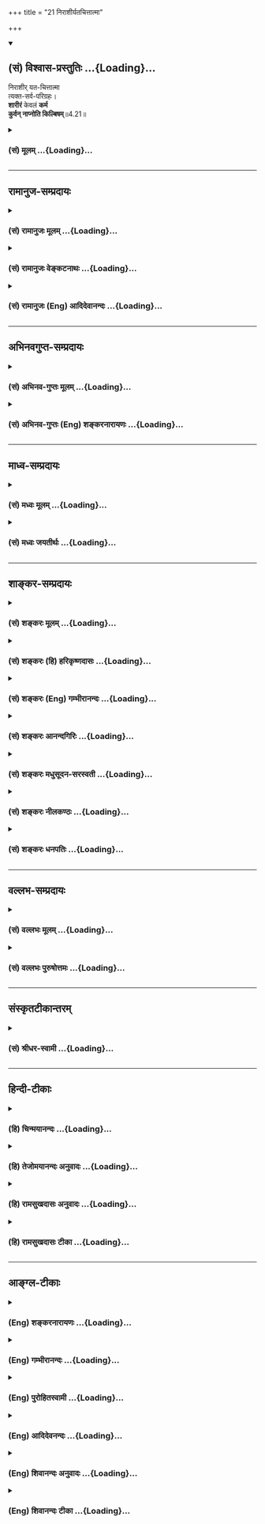 +++
title = "21 निराशीर्यतचित्तात्मा"

+++
<div class="js_include" newlevelforh1="2" title="(सं) विश्वास-प्रस्तुतिः" unfilled url="/mahAbhAratam/vyAsaH/shlokashaH/06-bhIShma-parva/03-bhagavad-gItA-parva/saMskRtam/vishvAsa-prastutiH/04_jnAna-yogaH_brahmArp/21_nirAshIryatachitt.md">
<details open><summary><h2>(सं) विश्वास-प्रस्तुतिः ...{Loading}...</h2></summary>

निराशीर् यत-चित्तात्मा  
त्यक्त-सर्व-परिग्रहः।  
**शारीरं** केवलं **कर्म**  
**कुर्वन् नाप्नोति किल्बिषम्**॥4.21॥
</details>
</div>
<div class="js_include collapsed" newlevelforh1="3" title="(सं) मूलम्" unfilled url="/mahAbhAratam/vyAsaH/shlokashaH/06-bhIShma-parva/03-bhagavad-gItA-parva/saMskRtam/mUlam/04_jnAna-yogaH_brahmArp/21_nirAshIryatachitt.md">
<details><summary><h3>(सं) मूलम् ...{Loading}...</h3></summary>

निराशीर्यतचित्तात्मा त्यक्तसर्वपरिग्रहः।  
शारीरं केवलं कर्म कुर्वन्नाप्नोति किल्बिषम्।।4.21।।
</details>
</div>


_________________
## रामानुज-सम्प्रदायः
<div class="js_include collapsed" newlevelforh1="3" title="(सं) रामानुजः मूलम्" unfilled url="/mahAbhAratam/vyAsaH/shlokashaH/06-bhIShma-parva/03-bhagavad-gItA-parva/saMskRtam/rAmAnujaH/mUlam/04_jnAna-yogaH_brahmArp/21_nirAshIryatachitt.md">
<details><summary><h3>(सं) रामानुजः मूलम् ...{Loading}...</h3></summary>

।।4.21।।**निराशीः** निर्गतफलाभिसन्धिः **यतचित्तात्मा** यतचित्तमनाः
**त्यक्तसर्वपरिग्रहः** आत्मैकप्रयोजनतया प्रकृतिप्राकृतवस्तुनि ममतारहितो
यावज्जीवं **केवलं शारीरम्** एव **कर्म कुर्वन् किल्बिषं** संसारं **न
आप्नोति।** ज्ञाननिष्ठाव्यवधानरहितकेवलकर्मयोगेन एवं रूपेण आत्मानं पश्यति
इत्यर्थः।

</details>
</div>
<div class="js_include collapsed" newlevelforh1="3" title="(सं) रामानुजः वेङ्कटनाथः" unfilled url="/mahAbhAratam/vyAsaH/shlokashaH/06-bhIShma-parva/03-bhagavad-gItA-parva/saMskRtam/rAmAnujaH/venkaTanAthaH/04_jnAna-yogaH_brahmArp/21_nirAshIryatachitt.md">
<details><summary><h3>(सं) रामानुजः वेङ्कटनाथः ...{Loading}...</h3></summary>

  
  
।।4.21।। यस्य 4।19 इति श्लोकेन ज्ञानाकारत्वमुपपादितन्त्यक्त्वा 4।20 इति
श्लोकेन तदेव विवृतम् अतः परं श्लोकत्रयेण तदेव विशोध्यत इत्यपुनरुक्ततामाह
पुनरपीति। उक्तार्थस्य दुर्ज्ञानत्वाद्विशदप्रतिपत्त्यर्थं पूर्वं बहुषु
प्रदेशेषु व्याकीर्णताभिहितानां सङ्कलय्य प्रतिपत्त्यर्थं
अस्यैवार्थस्यादरविषयत्वद्योतनार्थं चोक्त एवार्थः पुनरपि विविच्य
प्रतिपाद्यते।
कर्मपौष्कल्यादिविषयसर्वाशीर्निषेधपरत्वव्युदासायनिर्गतफलाभिसन्धिरित्युक्तम्। यतचित्तात्मा
इत्येतन्नियन्तव्यविषयम्। तत्र नियन्तव्यस्य नियन्तृव्यतिरेकः स्वारसिकः।
आत्मशब्दस्य चित्तस्वरूपाद्यर्थत्वं तु निरर्थकम्। अतो मनोविषयत्वे युक्ते
तदवस्थाविशेषरूपस्य बुद्ध्यहङ्काराख्यवृत्तिसहपठितस्य चित्तस्य वाचकोऽयं
चित्तशब्द इत्यभिप्रायेणयतचित्तमना इत्युक्तम् विषयान्तरचिन्तारहितमना
इत्यर्थः। अध्यवसायाभिमानचिन्तावृत्तिभेदान्मन एव
बुद्ध्यहङ्कारचित्तशब्दैर्व्यपदिश्यते ब्र.सू.भा.2।4।5 इति शारीरकभाष्ये
व्यक्तमुक्तम्। सृष्ट्यादिप्रकरणेषु तु बुद्ध्यादिशब्दो महदादिवाचकः। अत्र
चित्तस्य पृथगभिधानं मनसो
बुद्ध्यहङ्कारावस्थयोरप्युपलक्षणम्। प्रकृतिप्राकृतेति
सर्वशब्दाभिप्रेतभोग्यभोगोपकरणादिसङ्ग्रहः। सर्वविषयः परिग्रहः। स च
स्वकीयताभिमानःपर्याप्तौ च परीवार आलवाले परिच्छदे।
पत्नीस्वीकारशपथमूल्येष्वपि परिग्रहः इति वैजयन्ती।
शारीरशब्दसामर्थ्याच्छरीरावधिकत्वं सिद्धमितियावज्जीवमित्युक्तम्। शारीरं
शरीरसम्बन्धि शरीरिणो दुस्त्यजमिति भावः। यद्वा
बुद्धिव्यापारभूतफलसङ्गादिराहित्यात्शारीरमित्युक्तम्। अथवा शारीरमेव
शरीरधारणाद्यर्थमेव न तु स्वर्गाद्यर्थमिति भावः।
मनोनियमनातिशयसापेक्षज्ञानयोगव्यवच्छेदाय वा शारीरशब्दः। अत्र
पारिव्राज्यासङ्गतेर्द्रव्यार्जनसाध्यकर्मव्यवच्छेदः परोक्तो न युक्तः।
किल्बिषशब्दफलितमुक्तंसंसारमिति। शारीरं केवलं कर्म इत्युक्ते
यज्ञादिकर्मणोऽपि निषेधः प्रतीयेतेति तद्व्युदासार्थं केवलशब्दस्यात्र
व्यवधाननिषेधपरत्वमाह ज्ञानेति।  
  

</details>
</div>
<div class="js_include collapsed" newlevelforh1="3" title="(सं) रामानुजः (Eng) आदिदेवानन्दः" unfilled url="/mahAbhAratam/vyAsaH/shlokashaH/06-bhIShma-parva/03-bhagavad-gItA-parva/saMskRtam/rAmAnujaH/english/AdidevAnandaH/04_jnAna-yogaH_brahmArp/21_nirAshIryatachitt.md">
<details><summary><h3>(सं) रामानुजः (Eng) आदिदेवानन्दः ...{Loading}...</h3></summary>

4.21 'Free from desire' means having no attachment to the fruits of actions. 'His intellect and mind controlled' means one whose intellect and mind are under control. 'Giving up all possessions' means one who,
on account of his having the self as his primary objective, is devoid of the sense of ownership in relation to Prakrti and its derivatives. One who is thus engaged in bodily work alone as long as he lives, does not incur any sin, i.e., does not get engrossed in Samsara. He gets the vision of the self by Karma Yoga of this kind itself, and need not resort to any exlusive practice of Jnana Yoga in between liberation and the practice of Karma Yoga of the alone description.

</details>
</div>


_________________
## अभिनवगुप्त-सम्प्रदायः
<div class="js_include collapsed" newlevelforh1="3" title="(सं) अभिनव-गुप्तः मूलम्" unfilled url="/mahAbhAratam/vyAsaH/shlokashaH/06-bhIShma-parva/03-bhagavad-gItA-parva/saMskRtam/abhinava-guptaH/mUlam/04_jnAna-yogaH_brahmArp/21_nirAshIryatachitt.md">
<details><summary><h3>(सं) अभिनव-गुप्तः मूलम् ...{Loading}...</h3></summary>

।।4.20 4.21।। त्यक्त्वेति। निराशीरिति। अभिप्रवृत्तोऽपि आभिमुख्येन
प्रवृत्तोऽपि। शरीरोपयोगिइन्द्रियव्यापारात्मकं कर्म शारीरं यत्
मनोबुद्धिभ्यां न तथा अनुरञ्जितम्।

</details>
</div>
<div class="js_include collapsed" newlevelforh1="3" title="(सं) अभिनव-गुप्तः (Eng) शङ्करनारायणः" unfilled url="/mahAbhAratam/vyAsaH/shlokashaH/06-bhIShma-parva/03-bhagavad-gItA-parva/saMskRtam/abhinava-guptaH/english/shankaranArAyaNaH/04_jnAna-yogaH_brahmArp/21_nirAshIryatachitt.md">
<details><summary><h3>(सं) अभिनव-गुप्तः (Eng) शङ्करनारायणः ...{Loading}...</h3></summary>

4.21 Tyaktva etc. Nirasih etc. Even though he sets upon : Even though he
is directly exerting in. Bodily action : the action which is in the form
of activity of the organs for simply maintaining the body, and which is
not coloured (desired) so much by the mind and intellect.

</details>
</div>


_________________
## माध्व-सम्प्रदायः
<div class="js_include collapsed" newlevelforh1="3" title="(सं) मध्वः मूलम्" unfilled url="/mahAbhAratam/vyAsaH/shlokashaH/06-bhIShma-parva/03-bhagavad-gItA-parva/saMskRtam/madhvaH/mUlam/04_jnAna-yogaH_brahmArp/21_nirAshIryatachitt.md">
<details><summary><h3>(सं) मध्वः मूलम् ...{Loading}...</h3></summary>

।।4.21।। कामादित्यागोपायमाह निराशीरिति। यतचित्तात्मा भूत्वा
निराशीरित्यर्थः। आत्मा मनः। परिग्रहत्यागोऽनभिमानम्। नैव किञ्चित्करोति
4।20 इत्यस्याभिप्रायमाह नाप्नोति किल्बिषमिति।

</details>
</div>
<div class="js_include collapsed" newlevelforh1="3" title="(सं) मध्वः जयतीर्थः" unfilled url="/mahAbhAratam/vyAsaH/shlokashaH/06-bhIShma-parva/03-bhagavad-gItA-parva/saMskRtam/madhvaH/jayatIrthaH/04_jnAna-yogaH_brahmArp/21_nirAshIryatachitt.md">
<details><summary><h3>(सं) मध्वः जयतीर्थः ...{Loading}...</h3></summary>

।।4.21।। कामादिवर्जितत्वमेवनिराशीः इत्यनेनोच्यत इत्यत आह **कामे**ति।
आदिपदेन सङ्कल्पादिपरिग्रहः। कथमित्यतो योजयति **यते**ति। निराशीः
त्यक्तसर्वपरिग्रहश्च भवतीति शेषः। सेन्द्रियं शरीरमात्मेत्यसत्
अन्तःकरणवृत्तेः नियमेनैवैतन्नियमसिद्धेरिति भावेनाह **आत्मे**ति। ननु
परिग्रहो देहादिः तत्त्यागः कथं साधकस्य इत्यत आह **परिग्रहे**ति।
**अनभिमानमि**ति। स्थितिरित्यादिक्रियाविशेषणम्। अर्थाभावेऽव्ययीभावो
वाऽयम्। अभिमानाभाव इत्यर्थः। पूर्वश्लोकेकर्मण्यभिप्रवृत्तोऽपि नैव
किञ्चित्करोति सः इति कर्मणां मिथ्यात्वज्ञानादिति व्याख्यानमसत्। अत्र
श्लोके अन्यथा तदभिप्रायस्य वर्णितत्वादिति भावेनाह **नैवे**ति। गौण्या
वृत्त्यैतदभिप्रायकथनमवधेयम्।

</details>
</div>


_________________
## शाङ्कर-सम्प्रदायः
<div class="js_include collapsed" newlevelforh1="3" title="(सं) शङ्करः मूलम्" unfilled url="/mahAbhAratam/vyAsaH/shlokashaH/06-bhIShma-parva/03-bhagavad-gItA-parva/saMskRtam/shankaraH/mUlam/04_jnAna-yogaH_brahmArp/21_nirAshIryatachitt.md">
<details><summary><h3>(सं) शङ्करः मूलम् ...{Loading}...</h3></summary>

।।4.21।। **निराशीः** निर्गताः आशिषः यस्मात् सः निराशीः **यतचित्तात्मा**
चित्तम् अन्तःकरणम् आत्मा बाह्यः कार्यकरणसंघातः तौ उभावपि यतौ संयतौ येन
सः यतचित्तात्मा **त्यक्तसर्वपरिग्रहः** त्यक्तः सर्वः परिग्रहः येन सः
त्यक्तसर्वपरिग्रहः **शारीरं** शरीरस्थितिमात्रप्रयोजनम् **केवलं** तत्रापि
अभिमानवर्जितम् **कर्म कुर्वन्** न **आप्नोति** न प्राप्नोति **किल्बिषम्**
अनिष्टरूपं पापं धर्मं च। धर्मोऽपि मुमुक्षोः किल्बिषमेव बन्धापादकत्वात्।
तस्मात् ताभ्यां मुक्तः भवति संसारात् मुक्तो भवति इत्यर्थः।। शारीरं केवलं
कर्म इत्यत्र किं शरीरनिर्वर्त्यं शारीरं कर्म अभिप्रेतम् आहोस्वित्
शरीरस्थितिमात्रप्रयोजनं शारीरं कर्म इति किं च अतः यदि शरीरनिर्वर्त्यं
शारीरं कर्म यदि वा शरीरस्थितिमात्रप्रयोजनं शारीरम् इति उच्यते यदा
शरीरनिर्वर्त्यं कर्म शारीरम् अभिप्रेतं स्यात् तदा दृष्टादृष्टप्रयोजनं
कर्म प्रतिषिद्धमपि शरीरेण कुर्वन् नाप्नोति किल्बिषम् इत्यपि ब्रुवतो
विरुद्धाभिधानं प्रसज्येत। शास्त्रीयं च कर्म दृष्टादृष्टप्रयोजनं शरीरेण
कुर्वन् नाप्नोति किल्बिषम् इत्यपि ब्रुवतः अप्राप्तप्रतिषेधप्रसङ्गः।
शारीरं कर्म कुर्वन् इति विशेषणात् केवलशब्दप्रयोगाच्च वाङ्मनसनिर्वर्त्यं
कर्म विधिप्रतिषेधविषयं धर्माधर्मशब्दवाच्यं कुर्वन् प्राप्नोति किल्बिषम्
इत्युक्तं स्यात्। तत्रापि वाङ्मनसाभ्यां विहितानुष्ठानपक्षे
किल्बिषप्राप्तिवचनं विरुद्धम् आपद्येत। प्रतिषिद्धसेवापक्षेऽपि
भूतार्थानुवादमात्रम् अनर्थकं स्यात्। यदा तु शरीरस्थितिमात्रप्रयोजनं
शारीरं कर्म अभिप्रेतं भवेत् तदा दृष्टादृष्टप्रयोजनं कर्म
विधिप्रतिषेधगम्यं शरीरवाङ्मनसनिर्वर्त्यम् अन्यत् अकुर्वन् तैरेव
शरीरादिभिः शरीरस्थितिमात्रप्रयोजनं केवलशब्दप्रयोगात् अहं करोमि
इत्यभिमानवर्जितः शरीरादिचेष्टामात्रं लोकदृष्ट्या कुर्वन् नाप्नोति
किल्बिषम्। एवंभूतस्य पापशब्दवाच्यकिल्बिषप्राप्त्यसंभवात् किल्बिषं संसारं
न आप्नोति ज्ञानाग्निदग्धसर्वकर्मत्वात् अप्रतिबन्धेन मुच्यत एव इति
पूर्वोक्तसम्यग्दर्शनफलानुवाद एव एषः। एवम् शारीरं केवलं कर्म इत्यस्य
अर्थस्य परिग्रहेनिरवद्यं भवति।। त्यक्तसर्वपरिग्रहस्य यतेः अन्नादेः
शरीरस्थितिहेतोः परिग्रहस्य अभावात् याचनादिना शरीरस्थितौ कर्तव्यतायां
प्राप्तायाम् अयाचितमसंक्लृप्तमुपपन्नं यदृच्छया (बोधा0 स्मृ0 21.8.12)
इत्यादिना वचनेन अनुज्ञातं यतेः शरीरस्थितिहेतोः अन्नादेः प्राप्तिद्वारम्
आविष्कुर्वन् आह

</details>
</div>
<div class="js_include collapsed" newlevelforh1="3" title="(सं) शङ्करः (हि) हरिकृष्णदासः" unfilled url="/mahAbhAratam/vyAsaH/shlokashaH/06-bhIShma-parva/03-bhagavad-gItA-parva/saMskRtam/shankaraH/hindI/harikRShNadAsaH/04_jnAna-yogaH_brahmArp/21_nirAshIryatachitt.md">
<details><summary><h3>(सं) शङ्करः (हि) हरिकृष्णदासः ...{Loading}...</h3></summary>

।।4.21।। वह केवल शरीरयात्राके लिये चेष्टा करनेवाला ज्ञाननिष्ठ यति इस लोक
और परलोकके समस्त इच्छित भोगोंको आशासे रहित होनेके कारण इस लोक और परलोकके
भोगरूप फल देनेवाले कर्मोंमें अपना कोई भी प्रयोजन न देखकर कर्मोंको और
कर्मोंके साधनोंको त्यागकर मुक्त हो जाता है। इसी भावको दिखलानेके लिये (
अगला श्लोक ) कहते हैं जिसकी सम्पूर्ण आशाएँ दूर हो गयी हैं वह निराशीः है
जिसने चित्त यानी अन्तःकरणको और आत्मा यानी बाह्य कार्यकरणके संघातरूप
शरीरको इन दोनोंको भलीप्रकार अपने वशमें कर लिया है वह यतचित्तात्मा कहलाता
है जिसने समस्त परिग्रहका अर्थात् भोगोंकी सामग्रीका सर्वथा त्याग कर दिया
है वह त्यक्तसर्वपरिग्रह है। ऐसा पुरुष केवल शरीरस्थितिमात्रके लिये किये
जानेवाले और अभिमानरहित कर्मोंको करता हुआ पापकोअर्थात् अनिष्टरूप पुण्य
पाप दोनोंको नहीं प्राप्त होता। बन्धनकारक होनेसे धर्म भी मुमुक्षुके लिये
तो पाप ही है। यहाँ शारीरं केवलं कर्म इस पदमें शरीरद्वारा होनेवाले कर्म
शारीरिक कर्म माने गये हैं या शरीरनिर्वाहमात्रके लिये जानेवाले कर्म
शारीरिक कर्म माने गये हैं चाहे शरीरद्वारा होनेवाले कर्म शारीरिक कर्म
माने जायँ या शरीरनिर्वाहमात्रके लिये किये जानेवाले कर्म शारीरिक कर्म
माने जायँ इस विवेचनसे क्या प्रयोजन है इसपर कहते हैं जो शरीरद्वारा
होनेवाले कर्मोंका नाम शारीरिक कर्म मान लिया जाय तो इस लोकमें या परलोकमें
फल देनेवाले निषिद्ध कर्मोंको भी शरीरद्वारा करता हुआ मनुष्य पापको प्राप्त
नहीं होता ऐसा कहनेसे भगवान्के कथनमें विरुद्ध विधानका दोष आता है। और इस
लोक या परलोकमें फल देनेवाले शास्त्रविहित कर्मोंको शरीरद्वारा करता हुआ
मनुष्य पापको प्राप्त नहीं होता ऐसा कहनेसे भी बिना प्राप्त हुए दोषके
प्रतिषेध करनेका प्रसङ्ग आ जाता है। तथा शारीरिक कर्म करता हुआ इस विशेषणसे
और केवल शब्दके प्रयोगसे ( उपर्युक्त मान्यताके अनुसार ) भगवान्का यह कहना
हो जाता है कि ( शरीरके सिवा ) मनवाणीद्वारा किये जानेवाले विहित और
प्रतिषिद्ध कर्मोंको जो कि धर्म और अधर्म नामसे कहे जाते हैं करता हुआ
मनुष्य पापको प्राप्त होता है। उसमें भी मनवाणीद्वारा विहित कर्मोंको करता
हुआ पापको प्राप्त होता है यह कहना तो विरुद्ध विधान होगा और निषिद्ध
कर्मोंको करता हुआ पापको प्राप्त होता है यह कहना अनुवादमात्र होनेसे
व्यर्थ होगा। परंतु जब शरीरनिर्वाहमात्रके लिये किये जानेवाले कर्म शारीरिक
कर्म मान लिये जायँगे तब इसका यह अर्थ हो जायगा कि इस लोक या परलोकके भोग
ही जिनका प्रयोजन है जो विधिनिषेधात्मक शास्त्रोंद्वारा जाने जाते हैं जो
शरीर मन या वाणीद्वारा किये जाते हैं ऐसे अन्य कर्मोंको न करता हुआ उन शरीर
मन या वाणीसे केवल शरीरनिर्वाहके लिये आवश्यक कर्म लोकदृष्टिसे करता हुआ
पुरुष किल्बिषको प्राप्त नहीं होता। यहाँ केवल शब्दके प्रयोगसे यह अभिप्राय
है कि वह मैं करता हूँ इस अभिमानसे रहित होकर केवल लोकदृष्टिसे ही शरीर
वाणी आदिकी चेष्टामात्र करता है। ऐसे पुरुषको पापरूप किल्बिष प्राप्त होना
तो असम्भव है इसलिये यहाँ यह समझना चाहिये कि वह किल्बिषको यानी संसारको
प्राप्त नहीं होता। ज्ञानरूप अग्निद्वारा उसके समस्त कर्मोंका नाश हो
जानेके कारण वह बिना किसी प्रतिबन्धके मुक्त ही हो जाता है। यह पहले कहे
हुए यथार्थ आत्मज्ञानके फलका अनुवादमात्र है। शारीरं केवलं कर्म इस वाक्यका
इस प्रकार अर्थ मान लेनेसे वह अर्थ निर्दोष सिद्ध होता है।

</details>
</div>
<div class="js_include collapsed" newlevelforh1="3" title="(सं) शङ्करः (Eng) गम्भीरानन्दः" unfilled url="/mahAbhAratam/vyAsaH/shlokashaH/06-bhIShma-parva/03-bhagavad-gItA-parva/saMskRtam/shankaraH/english/gambhIrAnandaH/04_jnAna-yogaH_brahmArp/21_nirAshIryatachitt.md">
<details><summary><h3>(सं) शङ्करः (Eng) गम्भीरानन्दः ...{Loading}...</h3></summary>

4.21 Nirasih, one who is without solicitation-one from whom asisah
\[Asih is a kind of desire that can be classed under prayer. (Some
translate it as desire, hope.-Tr.)\], solicitations, have departed;
yata-citta-atma, who has the mind and organs under control-one by whom
have been controlled (yatau) both the internal organ (citta) and the
external aggregate of body and organs (atma); (and) is
tyakta-sarva-parigrahah, \[ Parigraha: receiving, accepting,
possessions, belongings.-V.S.A\] totally without possessions- one by
whom have been renounced (tyaktah) all (sarvah) possessions
(parigrahah); na apnoti, he does not incur; kilbisam, sin, in the form
of evil as also rigtheousness-to one aspiring for Liberation, even
righteousness is surely an evil because it brings bondage-; \[Here Ast.
adds tasmat tabhyam mukto bhavati samsarat mukto bhavati ityarthah,
therefore, he becomes free from both of them, i.e. he becomes liberated
from transmigration.-Tr.\] kurvan, by performing; karma, actions;
kevalam, merely; sariram, for the purpose of maintaining the
body-without the idea of agenship even with regard to these (actions).
Further, in the expression, 'kevalam sariram karma', do the words
sariram karma mean 'actions done by the body' or 'actions merely for the
purpose of maintaining the body; Again, what does it matter if by (the
words) sariram karma is meant 'actions done by the body' or 'actions
merely for the purpose of maintaning the body; The answer is: If by
sariram karma is meant actions done by the body, then it will amount to
a contradiction \[Contradiction of the scriptures.\] when the Lord says,
'one does not incur sin by doing with his body any action meant for seen
or unseen purposes, even though it be prohibited.' Even if the Lord were
to say that 'one does not incur sin by doing with his body some
scripturally sanctioned action intended to secure a seen or an unseen
end', then there arises the contingency of His denying something (some
evil) that has not come into being! (Further,) from the specification,
sariram karma kurvan (by doing actions with the body), and from the use
of the word kevala (only), it will amount to saying that one incurs sin
by performing actions, called righteous and unrighteous, which can be
accomplished with the mind and speech and which come within the purview
of injunction and prohibition. Even there, the statement that one incurs
sin by performing enjoined actions through the mind and speech will
involve a contradiction; even in the case of doing what is prohibited,
it will amount to a mere purposeless restatement of a known fact. On the
other hand, when the sense conveyed by sariram karma is taken as
acctions merely for the purpose of maintaining the body, then the
implication will be that he does not do any other work as can be
accomplished physically, orally, or mentally, which are known from
injunctions and prohibitions (of the scriptures) and which have in view
seen or unseen results; while he appears to people to be working with
those very body (speech) etc. merely for the purpose of maintaining the
body, yet he does not incur sin by merely making movements of the body
etc., because from the use of the word kevala, (merely) it follows that
he is devoid of the sense of agentship implicit in the idea, 'I do.'
Since there is no possibility of a person who has reached such a state
incurring evil as suggest by the word sin, therefore he does not become
subject to the evil of transmigration. That is to say, he certainly
becomes free without any obstacle since he has all his actions burnt
away by the fire of wisdom. This verse is only a reiteration of the
result of full illumination stated earlier. It becomes faultless by
accepting the interpretation of sariram karma thus. In the case of the
monk who has renounced all possessions, since owning food etc. meant for
the bare sustenance of the body is absent, therefore it becomes
imperative to beg for alms etc. for the upkeep of the body. Under this
circumstance, by way of pointing out the means of obtaining food etc.
for the maintenance of the body of a monk as permitted by the text,
'What comes unasked for, without forethought and spontaneously৷৷.'
\[Unasked for: what comes before the monk gets ready for going out for
alms; without forethought: alms that are not given with abuses, and have
not fallen on the ground, but collected from five or seven houses
without any plan; spontaneously: alms brought to one spontaneously by
devoted people.\] (Bo. Sm. 21. 8. 12) etc., the Lord says:

</details>
</div>
<div class="js_include collapsed" newlevelforh1="3" title="(सं) शङ्करः आनन्दगिरिः" unfilled url="/mahAbhAratam/vyAsaH/shlokashaH/06-bhIShma-parva/03-bhagavad-gItA-parva/saMskRtam/shankaraH/AnandagiriH/04_jnAna-yogaH_brahmArp/21_nirAshIryatachitt.md">
<details><summary><h3>(सं) शङ्करः आनन्दगिरिः ...{Loading}...</h3></summary>

।।4.21।। सत्यपि विक्षेपके कर्मणि कूटस्थात्मानुसंधानस्य सिद्धे
कैवल्यहेतुत्वे विक्षेपाभावे सुतरां तस्य तद्धेतुत्वसिद्धिरित्यभिप्रेत्याह
**यः पुनरिति।** पूर्वोक्तविपरीतत्वं लोकसंग्रहादिनिरपेक्षत्वं। तदेव
वैपरीत्यं स्फोरयति **प्रागेवेति।** ससाधनसर्वकर्मसंन्यासे शरीरस्थितिरपि
कथमित्याशङ्क्याह **शरीरेति।** तर्हि तथाविधचेष्टानिविष्टचेतस्तया
सम्यग्ज्ञानबहिर्मुखस्य कुतो मुक्तिरित्याशङ्क्य
यथोपदिष्टचेष्टायामनादरान्नैवमित्याह **ज्ञाननिष्ठ इति।** इति दर्शयितुमिमं
श्लोकं प्राहेति पूर्ववत्। आशिषः प्रार्थनाभेदास्तृष्णाविशेषाः। आशिषां
विदुषो निर्गतत्वे हेतुमाह **यतेति।** चित्तवदात्मनः संयमनं
कथमित्याशङ्क्याह **आत्मा बाह्य इति।** द्वयोः संयमने सत्यर्थसिद्धमर्थमाह
**त्यक्तेति।** सर्वपरिग्रहपरित्यागे देहस्थितिरपि दुःस्था
स्यादित्याशङ्क्याह **शरीरमिति।** मात्रशब्देन पौनरुक्त्यादनर्थकं केवलं
पदमित्याशङ्क्याह **तत्रापीति।** शारीरं केवलमित्यादौ शरीरपदार्थं
स्फुटीकर्तुमुभयथा संभावनया विकल्पयति **शारीरमिति।** शरीरनिर्वर्त्यं
शारीरमित्यस्मिन्पक्षे किं दूषणं शरीरस्थितिमात्रं शारीरमित्यस्मिन्वा
पक्षे किं फलमिति पूर्ववादी पृच्छति **किञ्चात इति।** शरीरनिर्वर्त्यं
शारीरमित्यस्मिन्पक्षे सिद्धान्ती दूषणमाह **उच्यत** **इति।** शरीरेण
यन्निर्वर्त्यं तत्किं प्रतिषिद्धं विहितं वा प्रथमे विरोधः स्यादित्याह
**यदेति।** प्रतिषिद्धाचरणेऽपि नानिष्टप्राप्तिरित्युक्ते
प्रतिषेधशास्त्रविरोधः स्यादित्यर्थः। द्वितीये विहितकरणे
सत्यनिष्टप्राप्त्यभावादप्राप्तप्रतिषेधः स्यादित्याह **शास्त्रीयं चेति।**
दृष्टप्रयोजनं कारीर्यादिकं कर्म अदृष्टप्रयोजनं स्वर्गसाधनं
ज्योतिष्टोमादिकं कर्मेति विभागः। शरीरनिर्वर्त्यं कर्म शारीरमभिमतमिति
पक्षे दूषणान्तरमाह **शारीरमिति।** वाचा मनसा चाकर्मणोऽनुष्ठाने संन्यासिनो
भवत्येव किल्बिषप्राप्तिरित्याशङ्क्याह **तत्रापीति।** वाङ्मनोभ्यां
विहितानुष्ठाने वा प्रतिषिद्धकरणे वा किल्बिषप्राप्तिः संन्यासिनः स्यादिति
विकल्प्याद्ये जपध्यानविधिविरोधः स्यादित्युक्त्वा द्वितीयं दूषयति
**प्रतिषिद्धेति।** शरीरनिर्वर्त्यं कर्म शारीरमिति पक्षमेवं प्रतिक्षिप्य
द्वितीयपक्षे लाभं दर्शयति **यदा त्विति।** अन्यदेहस्थितिप्रयोजनात्कर्मणः
सकाशादिति शेषः। तत्रापि विदुषः स्वदृष्ट्या न प्रवृत्तिरिति सूचयति
**लोकेति।** विद्वानुक्तया रीत्या वर्तमानो नाप्नोति किल्बिषमित्यत्र
विवक्षितमर्थमाह **एवंभूतस्येति।** विधिनिषेधगम्यं कर्म
देहस्थितिहेतुव्यतिरिक्तमकुर्वत इत्यर्थः। शारीरं केवलं कर्म
कुर्वन्नाप्नोति किल्बिषमित्यस्योक्तेन प्रकारेण परिग्रहे शारीरं केवलमिति
विशेषणद्वयं निर्दोषं सिध्यतीति फलितमाह **एवमिति।**

</details>
</div>
<div class="js_include collapsed" newlevelforh1="3" title="(सं) शङ्करः मधुसूदन-सरस्वती" unfilled url="/mahAbhAratam/vyAsaH/shlokashaH/06-bhIShma-parva/03-bhagavad-gItA-parva/saMskRtam/shankaraH/madhusUdana-sarasvatI/04_jnAna-yogaH_brahmArp/21_nirAshIryatachitt.md">
<details><summary><h3>(सं) शङ्करः मधुसूदन-सरस्वती ...{Loading}...</h3></summary>

।।4.21।। यदात्यन्तविक्षेपहेतोरपि ज्योतिष्टोमादेः सम्यग्ज्ञानवशान्न
तत्फलजनकत्वं तदा शरीरस्थितिमात्रहेतोरविक्षेपकस्य भिक्षाटनादेर्नास्त्येव
बन्धहेतुत्वमिति कैमुत्यन्यायेनाह निराशीर्गततृष्णः यतचित्तात्मा
चित्तमन्तःकरणं आत्मा बाह्येन्द्रियसहितो देहस्तौ संयतौ प्रत्याहारेण
निगृहीतौ येन सः। यतो जितेन्द्रियोऽतो विगततृष्णत्वात् त्यक्तसर्वपरिग्रहः
त्यक्ताः सर्वे परिग्रहा भोगोपकरणानि येन सः एतादृशोऽपि प्रारब्धकर्मवशात्
शारीरं शरीरस्थितिमात्रप्रयोजनं कौपीनाच्छादनादिग्रहणभिक्षाटनादिरूपं यतिं
प्रति शास्त्राभ्यनुज्ञातं कर्म कायिकं वाचिकं मानसं च तदपि केवलं
कर्तृत्वाभिमानशून्यं पराध्यारोपितकर्तृत्वेन
कुर्वन्परमार्थतोऽकर्त्रात्मदर्शनान्नाप्नोति न प्राप्नोति किल्बिषं
धर्माधर्मफलभूतमनिष्टं संसारम्। पापवत्पुण्यस्याप्यनिष्टफलत्वेन
किल्बिषत्वात्। ये तु शरीरनिर्वर्त्यं शारीरमिति व्याचक्षते तन्मते केवलं
कर्म कुर्वन्नित्यतोऽधिकार्थालाभादव्यावर्तकत्वेन शारीरपदस्य वैयर्थ्यम्।
अथ वाचिकमानसिकव्यावर्तनार्थमिति ब्रूयात् तदा कर्मपदस्य विहितमात्रपरत्वेन
शारीरं विहितं कर्म कुर्वन्नाप्नोति किल्बिषमित्यप्रसक्तप्रतिषेधोऽनर्थकः
वाचिकं मानसं च विहितं कर्म कुर्वन्नाप्नोति किल्बिषमिति च
शास्त्रविरुद्धमुक्तं स्यात् विहितप्रतिषिद्धसाधारण्यपरत्वेऽप्येवमेव
व्याघात इति भाष्य एव विस्तरः।

</details>
</div>
<div class="js_include collapsed" newlevelforh1="3" title="(सं) शङ्करः नीलकण्ठः" unfilled url="/mahAbhAratam/vyAsaH/shlokashaH/06-bhIShma-parva/03-bhagavad-gItA-parva/saMskRtam/shankaraH/nIlakaNThaH/04_jnAna-yogaH_brahmArp/21_nirAshIryatachitt.md">
<details><summary><h3>(सं) शङ्करः नीलकण्ठः ...{Loading}...</h3></summary>

।।4.21।। नन्वेतस्माद्गौणात्कर्मकरणादकरणं मुख्यमेव तद्वरमित्याशङ्क्य
गृहस्थस्य तत्प्रत्यवायावहमिति व्यतिरेकमुखेनाह **निराशीरिति।** यो
निष्परिग्रहः स्त्र्यादिपरिग्रहरहितः संन्यासी स चेन्निराशीः
योगैश्वर्यमप्यनिच्छन् यतं चित्तं बुद्धिरात्मा च देहेन्द्रियसंघातो येन स
यतचित्तात्मा। समाधिकाले निरुद्धबाह्याभ्यन्तरवृत्तरित्यर्थः। स
व्युत्थानकाले शारीरं शरीरस्थितिमात्रप्रयोजनं भिक्षाटनादि। तदपि केवलं
कर्तृत्वाभिमानशून्यं पराध्यारोपितकर्तृत्वेन कुर्वन्नपि
किल्बिषंयावज्जीवमग्निहोत्रं जुहुयात् इति
यावज्जीवाधिकारचोदिताग्निहोत्राद्यकरणजं प्रत्यवायं नाप्नोति। विधितस्तेषां
त्यागात्। यस्तु सपरिग्रहः स निराशीरपि यतचित्तात्मापि केवलमपि शारीरं कर्म
कुर्वन् विहिताकरणात्किल्बिषं प्राप्नोत्येवेत्यर्थः।

</details>
</div>
<div class="js_include collapsed" newlevelforh1="3" title="(सं) शङ्करः धनपतिः" unfilled url="/mahAbhAratam/vyAsaH/shlokashaH/06-bhIShma-parva/03-bhagavad-gItA-parva/saMskRtam/shankaraH/dhanapatiH/04_jnAna-yogaH_brahmArp/21_nirAshIryatachitt.md">
<details><summary><h3>(सं) शङ्करः धनपतिः ...{Loading}...</h3></summary>

।।4.21।। सत्यपि विक्षेपके दर्शपूर्णमासादिकर्मणि निष्क्रियात्मवित् निर्लेप
एव भवति किं पुनर्वक्तव्यं यो विक्षेपरहितः शरीरमात्रचेष्टो
यतिर्ज्ञाननिष्ठो नाप्नोति किल्बिषमितीत्याशयेनाह। निराशीः निर्गता
आशिषस्तृष्णा यस्मात्सः। यतौ निगृहीतौ
चित्तात्मानावन्तःकरणबाह्यकार्यकरणसंघातौ येन सः। त्यक्तः सर्वः परिग्रहो
येन सः केवलं शारीरं शरीरस्थितिमात्रप्रयोजनं भिक्षाशनादिकं कर्म तत्रापि
अभिमानवर्जितं लोकदृष्ट्या कुर्वन्किल्बिषं धर्माधर्माख्यं संसारं
नाप्नोति। मुमुक्षुं प्रति बन्धोदर्कत्वेन धर्मस्यापि किल्बिषरुपत्वात्।
यत्तु नन्वेतस्माद्गौणात्करणादकरणं मुख्यमेव तद्वरमित्याशङ्क्य गृहस्थस्य
तत्प्रत्यवायावहमिति व्यतिरेकमुखेनाह। यस्तु त्यक्तसर्वपरिग्रहः स
निराशीरपि यतचित्तात्मापि केवलमपि शारीरं कर्म कुर्वन्
विहिताकरणात्किल्बिषं प्राप्नोत्येवेत्यर्थं इति तदुपेक्ष्यम्।
निराशीरित्यादिविशेषणाननुरुपया कुकल्पनया व्यतिरेकमुखेननैव किंचित्करोति
सः। कृत्वापि न निबध्यते। हत्वापि स इमाल्ँ लोकान्न हन्ति न निबध्यत
इत्यादिविरुद्धार्थप्रदर्शनानौचित्यात्कथमसतः सज्जायेत इति श्रुत्या
अकरणादभावरुपात्किल्बिषस्य भावस्य उत्पर्तिर्न जायतेऽपितु प्रतिषिद्धा
चरणादित्यसकृद्भाष्यकारैरुक्तत्वेन च शरीरं केवलमिति विशेषणात्
किल्बिषस्याप्राप्तेः प्राप्नोत्येवेत्यस्यासंगतत्वात् प्रत्यवायेन निबध्यत
इति स्वपरग्रन्थविरोधाच्चेति दिक्।

</details>
</div>


_________________
## वल्लभ-सम्प्रदायः
<div class="js_include collapsed" newlevelforh1="3" title="(सं) वल्लभः मूलम्" unfilled url="/mahAbhAratam/vyAsaH/shlokashaH/06-bhIShma-parva/03-bhagavad-gItA-parva/saMskRtam/vallabhaH/mUlam/04_jnAna-yogaH_brahmArp/21_nirAshIryatachitt.md">
<details><summary><h3>(सं) वल्लभः मूलम् ...{Loading}...</h3></summary>

।।4.21।। निराशीरिति। अपकृष्टाधिकारी स्वर्गाद्याशीःपराङ्मुखः योगेन च यतं
चित्तं आत्मा देहश्च यस्य त्यक्तः सर्वपरिग्रहो लोकभावो येन केवलं
शरीरनिर्वर्त्यं कर्म कुर्वन्न चात्माहङ्कारकृतं कुर्वन् भवति स
चैवमनहङ्कारादिना केवलशरीरमात्रेण कुर्वन् किल्बिषं शुभेतरोत्थं
प्रत्यवायसंज्ञं पापं नाप्नोतीत्यकर्मत्वं कर्तृत्वाभिनिवेशाभावात्
ब्रह्मभावनाच्च यथोक्तंदेहेन्द्रियासवस्तस्य निरध्यस्ता भवन्ति हि इति।
अत्राध्यास एवापयाति न स्वरूपं प्रपञ्चमध्यगतत्वात्। अध्यासाभावे स्थितिर्न
स्यादिति चेत् न स्वबुद्ध्या लीनवत्प्रतिभानेऽपि सर्वेषां बुद्ध्या तथा
प्रतिभानाभावात्।

</details>
</div>
<div class="js_include collapsed" newlevelforh1="3" title="(सं) वल्लभः पुरुषोत्तमः" unfilled url="/mahAbhAratam/vyAsaH/shlokashaH/06-bhIShma-parva/03-bhagavad-gItA-parva/saMskRtam/vallabhaH/puruShottamaH/04_jnAna-yogaH_brahmArp/21_nirAshIryatachitt.md">
<details><summary><h3>(सं) वल्लभः पुरुषोत्तमः ...{Loading}...</h3></summary>

  
  
।।4.21।। नन्वेवमपि कर्मादिमन्त्रेषूत्कृष्टबुद्ध्या कर्म बन्धकं भवेदेवेति
चेत्तत्राह निराशीरिति। निराशीः निस्पृहः। यतचित्तात्मा
वशीकृतेन्द्रियदेहः। त्यक्तसर्वपरिग्रहः त्यक्तः सर्वपरिग्रहः
पशुपुत्रादिर्येन। सर्व शब्देन दैहिकोऽपि सुखरूप उच्यते। एतादृशः सन्
केवलशारीरं कर्म कुर्वन् ब्राह्मणादिदेहत्वात् फलाभावेन
मलमूत्रादिशारीरकर्मवद्भगवन्नामादिग्रहणं शुद्ध्यर्थं कुर्वन् किल्बिषं
बन्धं नाप्नोति।  
  

</details>
</div>


_________________
## संस्कृतटीकान्तरम्
<div class="js_include collapsed" newlevelforh1="3" title="(सं) श्रीधर-स्वामी" unfilled url="/mahAbhAratam/vyAsaH/shlokashaH/06-bhIShma-parva/03-bhagavad-gItA-parva/saMskRtam/shrIdhara-svAmI/04_jnAna-yogaH_brahmArp/21_nirAshIryatachitt.md">
<details><summary><h3>(सं) श्रीधर-स्वामी ...{Loading}...</h3></summary>

।।4.21।। किंच **निराशीरिति।** निर्गता आशिषः कामना यस्मात्। यतं नियतं
चित्तं आत्मा च शरीरं यस्य। त्यक्ताः सर्वे परिग्रहा येन सः। शारीरं
शरीरमात्रनिर्वर्त्यं कर्तृत्वाभिनिवेशरहितं कर्म कुर्वन्नपि किल्बिषं
बन्धनं न प्राप्नोति। योगारूढपक्षे शरीरनिर्वाहमात्रोपयोगि स्वाभाविकं
भिक्षाटनादि कर्मं कुर्वन्नपि किल्बिषं विहिताकरणनिमित्तं दोषं न
प्राप्नोतीति।

</details>
</div>


_________________
## हिन्दी-टीकाः
<div class="js_include collapsed" newlevelforh1="3" title="(हि) चिन्मयानन्दः" unfilled url="/mahAbhAratam/vyAsaH/shlokashaH/06-bhIShma-parva/03-bhagavad-gItA-parva/hindI/chinmayAnandaH/04_jnAna-yogaH_brahmArp/21_nirAshIryatachitt.md">
<details><summary><h3>(हि) चिन्मयानन्दः ...{Loading}...</h3></summary>

।।4.21।। केवल शरीर द्वारा कर्म किए जाने से वासना के रूप में प्रतिक्रिया
उत्पन्न नहीं हो सकती। वासनायें अन्तकरण में उत्पन्न होती हैं और उनकी
उत्पत्ति का कारण कर्तृत्वाभिमान के साथ किए कर्म हैं। स्वार्थ के प्रबल
होने पर ही ये वासनाएँ बन्धनकारक बनती हैं। आत्मा के साथ शरीर मन और बुद्धि
इन अविद्याजनित उपाधियों के मिथ्या तादात्म्य से अहंकार उत्पन्न होता है।
इस अहंकार की प्रतिष्ठा भविष्य की आशाओं तथा वर्तमान में प्राप्त
विषयोपभोगजनित सन्तोष में है। इसलिए इस श्लोक में कहा गया है कि जो व्यक्ति
(क) आशारहित है (ख) जिसने शरीर और मन को संयमित किया है (ग) जो सब
परिग्रहों से मुक्त है उस व्यक्ति में इस मिथ्या अहंकार का कोई अस्तित्व
शेष नहीं रह सकता। अहंकार के नष्ट होने पर केवल शरीर द्वारा किये गये
कर्मों में यह सार्मथ्य नहीं होती कि वे अंतकरण में नये संस्कारों को
उत्पन्न कर सकें। निद्रावस्था में किसी व्यक्ति के विवस्त्र हो जाने पर किसी
प्रकार के अशोभनीय व्यवहार का आरोप नहीं किया जा सकता। निद्रा में यदि किसी
व्यक्ति का पदाघात उसके अपने पुत्र को लगता है तो उस पर क्रूरता का आरोप भी
नहीं हो सकता। क्योंकि उस समय शरीर में मैं नहीं था। इसका कारण है कि दोनों
ही स्थितियों में व्यक्ति में कर्तृत्त्व का अभिमान नहीं था। अत स्पष्ट है
कि सभी प्रकार के दुख कष्ट बन्धन आदि केवल कर्तृत्वाभिमानी जीव को ही होते
हैं और उसके अभाव में शारीरिक कर्मों में मनुष्य को बांधने की क्षमता नहीं
होती है। आत्मानुभवी सन्त पुरुष के कर्म उसे स्पर्श तक नहीं कर सकते क्योंकि
वह उनका कर्ता ही नहीं है कर्म केवल उसके द्वारा व्यक्त होते हैं। ऐसा
महान् पुरुष कर्मों का कर्त्ता नहीं वरन् ईश्वर की इच्छा को व्यक्त करने का
सर्वोत्तम करण अथवा माध्यम है। यदि वीणा से मधुर संगीत व्यक्त नहीं हो रहा
हो तो श्रोतागण उस वाद्य पर आक्रमण नहीं करते यद्यपि वीणा वादक भी सुरक्षित
नहीं रह सकता है वीणा अपने आप मधुर ध्वनि को उत्पन्न नहीं करती परन्तु वादक
की उंगलियों के स्पर्शमात्र से अपने में से संगीत को व्यक्त होने देती है।
वादक की इच्छा और स्पर्श के अनुसार झुक जाने भर से उसका कर्त्तव्य समाप्त
हो जाता है। अहंकार से रहित आत्मज्ञानी पुरुष भी वह श्रेष्ठतम माध्यम है
जिसके द्वारा ईश्वर की इच्छा पूर्णरूप से प्रगट होती है। ऐसे पुरुष के कर्म
उसके लिए पाप और पुण्य रूप बन्धन नहीं उत्पन्न कर सकते वह तो केवल माध्यम
है। ज्ञानयोग में स्थित शरीर धारण के लिये आवश्यक कर्म करता हुआ पुरुष नित्य
मुक्त ही है। भगवान् कहते हैं

</details>
</div>
<div class="js_include collapsed" newlevelforh1="3" title="(हि) तेजोमयानन्दः अनुवादः" unfilled url="/mahAbhAratam/vyAsaH/shlokashaH/06-bhIShma-parva/03-bhagavad-gItA-parva/hindI/tejomayAnandaH/anuvAdaH/04_jnAna-yogaH_brahmArp/21_nirAshIryatachitt.md">
<details><summary><h3>(हि) तेजोमयानन्दः अनुवादः ...{Loading}...</h3></summary>

।।4.21।। जो आशा रहित है तथा जिसने चित्त और आत्मा (शरीर) को संयमित किया
है, जिसने सब परिग्रहों का त्याग किया है, ऐसा पुरुष शारीरिक कर्म करते
हुए भी पाप को नहीं प्राप्त होता है।।

</details>
</div>
<div class="js_include collapsed" newlevelforh1="3" title="(हि) रामसुखदासः अनुवादः" unfilled url="/mahAbhAratam/vyAsaH/shlokashaH/06-bhIShma-parva/03-bhagavad-gItA-parva/hindI/rAmasukhadAsaH/anuvAdaH/04_jnAna-yogaH_brahmArp/21_nirAshIryatachitt.md">
<details><summary><h3>(हि) रामसुखदासः अनुवादः ...{Loading}...</h3></summary>

।।4.21।। जिसका शरीर और अन्तःकरण अच्छी तरहसे वशमें किया हुआ है, जिसने सब
प्रकारके संग्रहका परित्याग कर दिया है, ऐसा आशारहित कर्मयोगी केवल
शरीर-सम्बन्धी कर्म करता हुआ भी पापको प्राप्त नहीं होता।

</details>
</div>
<div class="js_include collapsed" newlevelforh1="3" title="(हि) रामसुखदासः टीका" unfilled url="/mahAbhAratam/vyAsaH/shlokashaH/06-bhIShma-parva/03-bhagavad-gItA-parva/hindI/rAmasukhadAsaH/TIkA/04_jnAna-yogaH_brahmArp/21_nirAshIryatachitt.md">
<details><summary><h3>(हि) रामसुखदासः टीका ...{Loading}...</h3></summary>

।।4.21।।***व्याख्या--*'यतचित्तात्मा'--**संसारमें आशा या इच्छा रहनेके
कारण ही शरीर, इन्द्रियाँ, मन आदि वशमें नहीं होते। इसी श्लोकमें
**'निराशीः'** पदसे बताया है कि कर्मयोगीमें आशा या इच्छा नहीं रहती। अतः
उसके शरीर, इन्द्रियाँ और अन्तःकरण स्वतः वशमें रहते हैं। इनके वशमें
रहनेसे उसके द्वारा व्यर्थकी कोई क्रिया नहीं होती।
**'त्यक्तसर्वपरिग्रहः'--**कर्मयोगी अगर संन्यासी है, तो वह सब प्रकारकी
भोग-सामग्रीके संग्रहका स्वरूपसे त्याग कर देता है। अगर वह गृहस्थ है, तो
वह भोग-बुद्धिसे (अपने सुखके लिये) किसी भी सामग्रीका संग्रह नहीं करता।
उसके पास जो भी सामग्री है उसको वह अपनी और अपने लिये न मानकर संसारकी और
संसारके लिये ही मानता है तथा संसारके सुखमें ही उस सामग्रीको लगाता है।
भोगबुद्धिसे संग्रहका त्याग करना तो साधकमात्रके लिये आवश्यक है। \[ऐसा
निवृत्तिपरक श्लोक गीतामें और कहीं नहीं आया है। छठे अध्यायके दसवें
श्लोकमें ध्यानयोगीके लिये और अठारहवें अध्यायके तिरपनवें श्लोकमें
ज्ञानयोगीके लिये परिग्रहका त्याग करनेकी बात आयी है। परन्तु उनसे भी ऊँची
श्रेणीके परिग्रह-त्यागकी बात

</details>
</div>


_________________
## आङ्ग्ल-टीकाः
<div class="js_include collapsed" newlevelforh1="3" title="(Eng) शङ्करनारायणः" unfilled url="/mahAbhAratam/vyAsaH/shlokashaH/06-bhIShma-parva/03-bhagavad-gItA-parva/english/shankaranArAyaNaH/04_jnAna-yogaH_brahmArp/21_nirAshIryatachitt.md">
<details><summary><h3>(Eng) शङ्करनारायणः ...{Loading}...</h3></summary>

4.21. Being rid of cravings, having mind and self (body) all controlled,
abandoning all sense of possession, and performing exclusively bodily action, he does not incur any sin.

</details>
</div>
<div class="js_include collapsed" newlevelforh1="3" title="(Eng) गम्भीरानन्दः" unfilled url="/mahAbhAratam/vyAsaH/shlokashaH/06-bhIShma-parva/03-bhagavad-gItA-parva/english/gambhIrAnandaH/04_jnAna-yogaH_brahmArp/21_nirAshIryatachitt.md">
<details><summary><h3>(Eng) गम्भीरानन्दः ...{Loading}...</h3></summary>

4.21 One who is without solicitation, who has the mind and organs under control, (and) is totally without possessions, he incurs no sin by performing actions merely for the (maintenance of the) body.

</details>
</div>
<div class="js_include collapsed" newlevelforh1="3" title="(Eng) पुरोहितस्वामी" unfilled url="/mahAbhAratam/vyAsaH/shlokashaH/06-bhIShma-parva/03-bhagavad-gItA-parva/english/purohitasvAmI/04_jnAna-yogaH_brahmArp/21_nirAshIryatachitt.md">
<details><summary><h3>(Eng) पुरोहितस्वामी ...{Loading}...</h3></summary>

4.21 Expecting nothing, his mind and personality controlled, without greed, doing bodily actions only; though he acts, yet he remains untainted.

</details>
</div>
<div class="js_include collapsed" newlevelforh1="3" title="(Eng) आदिदेवनन्दः" unfilled url="/mahAbhAratam/vyAsaH/shlokashaH/06-bhIShma-parva/03-bhagavad-gItA-parva/english/AdidevanandaH/04_jnAna-yogaH_brahmArp/21_nirAshIryatachitt.md">
<details><summary><h3>(Eng) आदिदेवनन्दः ...{Loading}...</h3></summary>

4.21 Free from desire, his intellect and mind controlled, giving up all possessions, and doing bodily work only, he is not subject to evil:

</details>
</div>
<div class="js_include collapsed" newlevelforh1="3" title="(Eng) शिवानन्दः अनुवादः" unfilled url="/mahAbhAratam/vyAsaH/shlokashaH/06-bhIShma-parva/03-bhagavad-gItA-parva/english/shivAnandaH/anuvAdaH/04_jnAna-yogaH_brahmArp/21_nirAshIryatachitt.md">
<details><summary><h3>(Eng) शिवानन्दः अनुवादः ...{Loading}...</h3></summary>

4.21 Without hope and with the mind and the self controlled, having abandoned all covetousness, doing mere bodily action, he incurs no sin.

</details>
</div>
<div class="js_include collapsed" newlevelforh1="3" title="(Eng) शिवानन्दः टीका" unfilled url="/mahAbhAratam/vyAsaH/shlokashaH/06-bhIShma-parva/03-bhagavad-gItA-parva/english/shivAnandaH/TIkA/04_jnAna-yogaH_brahmArp/21_nirAshIryatachitt.md">
<details><summary><h3>(Eng) शिवानन्दः टीका ...{Loading}...</h3></summary>

4.21 निराशीः without hope; यतचित्तात्मा one with the mind and self controlled; त्यक्तसर्वपरिग्रहः having abandoned all covetousness;
शारीरम् bodily; केवलम् merely; कर्म action; कुर्वन् doing; न not;
आप्नोति obtains; किल्बिषम् sin.Commentary The liberated sage renounces all actions except what is necessary for the bare maintenance of the body. He has abandoned all possessions. He incurs no sin which will cause evil effects. For a man who thirsts for liberation (Mumukshu) even righteous activity (Dharma) is a sin as it causes bondage to Samsara.
Dharma is a golden fetter for him. A golden fetter is also a fetter. A sage is liberated from both Dharma and Adharma; good and evil or virtue and vice. (Cf.III.7)

</details>
</div>
